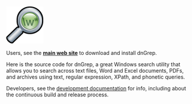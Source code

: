 ![logo](dnGREP.WPF/Images/Logo-small.gif)

Users, see the **[main web site](http://dngrep.github.io/)** to download and install dnGrep.

Here is the source code for dnGrep, a great Windows search utility that allows you to search across text files, Word and Excel documents, PDFs, and archives using text, regular expression, XPath, and phonetic queries.

Developers, see the [development documentation](https://github.com/dnGrep/dnGrep/wiki/Developer-Documentation) for info, including about the continuous build and release process.
